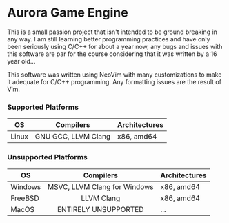 # Aurora Game Engine

This is a small passion project that isn't intended to be ground breaking in any way. I am still learning better programming practices and have only been seriously using C/C++ for about a year now, any bugs and issues with this software are par for the course considering that it was written by a 16 year old...

This software was written using NeoVim with many customizations to make it adequate for C/C++ programming. Any formatting issues are the result of Vim.

<!-- I am aware this table is a mess, just let it be for now, it isn't hurting anyone -->

### Supported Platforms
| OS            | Compilers     | Architectures  |
| ------------- |:-------------:| -----          |
| Linux         | GNU GCC, LLVM Clang | x86, amd64 |


### Unsupported Platforms
| OS            | Compilers     | Architectures  |
| ------------- |:-------------:| -----          |
| Windows       | MSVC, LLVM Clang for Windows | x86, amd64 |
| FreeBSD       | LLVM Clang    | x86, amd64        |
| MacOS        | ENTIRELY UNSUPPORTED | ...         |
